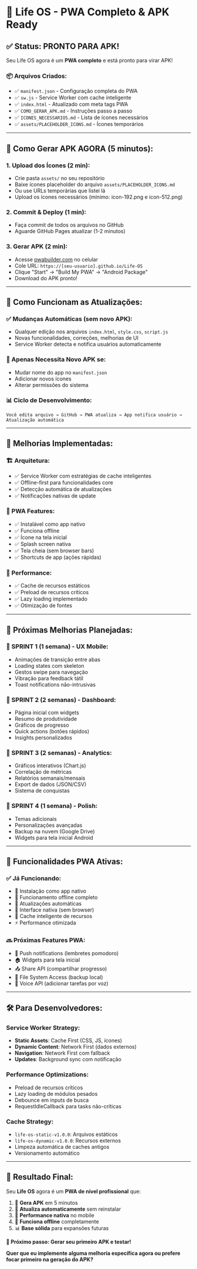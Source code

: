 # 🚀 Life OS - PWA Completo & APK Ready

## ✅ **Status: PRONTO PARA APK!**

Seu Life OS agora é um **PWA completo** e está pronto para virar APK! 

### **📦 Arquivos Criados:**
- ✅ `manifest.json` - Configuração completa do PWA
- ✅ `sw.js` - Service Worker com cache inteligente  
- ✅ `index.html` - Atualizado com meta tags PWA
- ✅ `COMO_GERAR_APK.md` - Instruções passo a passo
- ✅ `ICONES_NECESSARIOS.md` - Lista de ícones necessários
- ✅ `assets/PLACEHOLDER_ICONS.md` - Ícones temporários

---

## 🎯 **Como Gerar APK AGORA (5 minutos):**

### **1. Upload dos Ícones (2 min):**
- Crie pasta `assets/` no seu repositório
- Baixe ícones placeholder do arquivo `assets/PLACEHOLDER_ICONS.md`
- Ou use URLs temporárias que listei lá
- Upload os ícones necessários (mínimo: icon-192.png e icon-512.png)

### **2. Commit & Deploy (1 min):**
- Faça commit de todos os arquivos no GitHub
- Aguarde GitHub Pages atualizar (1-2 minutos)

### **3. Gerar APK (2 min):**
- Acesse [pwabuilder.com](https://www.pwabuilder.com) no celular
- Cole URL: `https://[seu-usuario].github.io/Life-OS`
- Clique "Start" → "Build My PWA" → "Android Package"
- Download do APK pronto!

---

## 🔄 **Como Funcionam as Atualizações:**

### **✅ Mudanças Automáticas (sem novo APK):**
- Qualquer edição nos arquivos `index.html`, `style.css`, `script.js`
- Novas funcionalidades, correções, melhorias de UI
- Service Worker detecta e notifica usuários automaticamente

### **🔄 Apenas Necessita Novo APK se:**
- Mudar nome do app no `manifest.json`
- Adicionar novos ícones
- Alterar permissões do sistema

### **📊 Ciclo de Desenvolvimento:**
```
Você edita arquivo → GitHub → PWA atualiza → App notifica usuário → Atualização automática
```

---

## 🎨 **Melhorias Implementadas:**

### **🏗️ Arquitetura:**
- ✅ Service Worker com estratégias de cache inteligentes
- ✅ Offline-first para funcionalidades core
- ✅ Detecção automática de atualizações
- ✅ Notificações nativas de update

### **📱 PWA Features:**
- ✅ Instalável como app nativo
- ✅ Funciona offline
- ✅ Ícone na tela inicial
- ✅ Splash screen nativa
- ✅ Tela cheia (sem browser bars)
- ✅ Shortcuts de app (ações rápidas)

### **🎯 Performance:**
- ✅ Cache de recursos estáticos
- ✅ Preload de recursos críticos
- ✅ Lazy loading implementado
- ✅ Otimização de fontes

---

## 🚀 **Próximas Melhorias Planejadas:**

### **📅 SPRINT 1 (1 semana) - UX Mobile:**
- Animações de transição entre abas
- Loading states com skeleton
- Gestos swipe para navegação
- Vibração para feedback tátil
- Toast notifications não-intrusivas

### **📅 SPRINT 2 (2 semanas) - Dashboard:**
- Página inicial com widgets
- Resumo de produtividade
- Gráficos de progresso
- Quick actions (botões rápidos)
- Insights personalizados

### **📅 SPRINT 3 (2 semanas) - Analytics:**
- Gráficos interativos (Chart.js)
- Correlação de métricas
- Relatórios semanais/mensais
- Export de dados (JSON/CSV)
- Sistema de conquistas

### **📅 SPRINT 4 (1 semana) - Polish:**
- Temas adicionais
- Personalizações avançadas
- Backup na nuvem (Google Drive)
- Widgets para tela inicial Android

---

## 📱 **Funcionalidades PWA Ativas:**

### **✅ Já Funcionando:**
- 📲 Instalação como app nativo
- 🔌 Funcionamento offline completo
- 🔄 Atualizações automáticas
- 📱 Interface nativa (sem browser)
- 🎯 Cache inteligente de recursos
- ⚡ Performance otimizada

### **🔜 Próximas Features PWA:**
- 📳 Push notifications (lembretes pomodoro)
- 🏠 Widgets para tela inicial
- 📤 Share API (compartilhar progresso)
- 📁 File System Access (backup local)
- 🎤 Voice API (adicionar tarefas por voz)

---

## 🛠️ **Para Desenvolvedores:**

### **Service Worker Strategy:**
- **Static Assets**: Cache First (CSS, JS, ícones)
- **Dynamic Content**: Network First (dados externos)
- **Navigation**: Network First com fallback
- **Updates**: Background sync com notificação

### **Performance Optimizations:**
- Preload de recursos críticos
- Lazy loading de módulos pesados
- Debounce em inputs de busca
- RequestIdleCallback para tasks não-críticas

### **Cache Strategy:**
- `life-os-static-v1.0.0`: Arquivos estáticos
- `life-os-dynamic-v1.0.0`: Recursos externos
- Limpeza automática de caches antigos
- Versionamento automático

---

## 🎉 **Resultado Final:**

Seu **Life OS** agora é um **PWA de nível profissional** que:

1. 📱 **Gera APK** em 5 minutos
2. 🔄 **Atualiza automaticamente** sem reinstalar
3. 🚀 **Performance nativa** no mobile
4. 🔌 **Funciona offline** completamente
5. 📊 **Base sólida** para expansões futuras

**🎯 Próximo passo: Gerar seu primeiro APK e testar!**

**Quer que eu implemente alguma melhoria específica agora ou prefere focar primeiro na geração do APK?**